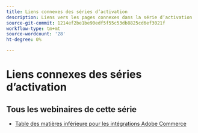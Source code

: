 ```yaml
---
title: Liens connexes des séries d’activation
description: Liens vers les pages connexes dans la série d’activation
source-git-commit: 1214ef2be1be90edf5f55c53db8825cd6ef3021f
workflow-type: tm+mt
source-wordcount: '28'
ht-degree: 0%

---
```


# Liens connexes des séries d’activation

## Tous les webinaires de cette série

* [Table des matières inférieure pour les intégrations Adobe Commerce](../enablement-series/lower-total-cost-of-owership-commerce-integrations.md)

